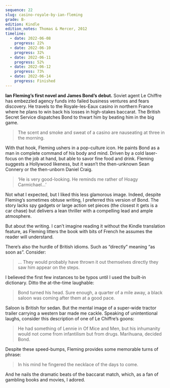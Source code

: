 ```yaml
---
sequence: 22
slug: casino-royale-by-ian-fleming
grade: B-
edition: Kindle
edition_notes: Thomas & Mercer, 2012
timeline:
  - date: 2022-06-08
    progress: 22%
  - date: 2022-06-10
    progress: 32%
  - date: 2022-06-11
    progress: 52%
  - date: 2022-06-12
    progress: 73%
  - date: 2022-06-14
    progress: Finished
---
```


**Ian Fleming’s first novel and James Bond’s debut.** Soviet agent Le Chiffre has embezzled agency funds into failed business ventures and fears discovery. He travels to the Royale-les-Eaux casino in northern France where he plans to win back his losses in high-stakes baccarat. The British Secret Service dispatches Bond to thwart him by beating him in the big game.

> The scent and smoke and sweat of a casino are nauseating at three in the morning.

With that hook, Fleming ushers in a pop-culture icon. He paints Bond as a man in complete command of his body and mind. Driven by a cold laser-focus on the job at hand, but able to savor fine food and drink. Fleming suggests a Hollywood likeness, but it wasn’t the then-unknown Sean Connery or the then-unborn Daniel Craig.

> ‘He is very good-looking. He reminds me rather of Hoagy Carmichael...’

Not what I expected, but I liked this less glamorous image. Indeed, despite Fleming’s sometimes obtuse writing, I preferred this version of Bond. The story lacks spy gadgets or large action set pieces (the closest it gets is a car chase) but delivers a lean thriller with a compelling lead and ample atmosphere.

But about the writing. I can’t imagine reading it without the Kindle translation feature, as Fleming litters the book with bits of French he assumes the reader will understand.

There’s also the hurdle of British idioms. Such as “directly” meaning “as soon as”. Consider:

> ... They would probably have thrown it out themselves directly they saw him appear on the steps.

I believed the first few instances to be typos until I used the built-in dictionary. Ditto the at-the-time laughable:

> Bond turned his head. Sure enough, a quarter of a mile away, a black saloon was coming after them at a good pace.

Saloon is British for sedan. But the mental image of a super-wide tractor trailer carrying a western bar made me cackle. Speaking of unintentional laughs, consider this description of one of Le Chiffre’s goons:

> He had something of Lennie in Of Mice and Men, but his inhumanity would not come from infantilism but from drugs. Marihuana, decided Bond.

Despite these speed-bumps, Fleming provides some memorable turns of phrase:

> In his mind he fingered the necklace of the days to come.

And he nails the dramatic beats of the baccarat match, which, as a fan of gambling books and movies, I adored.
